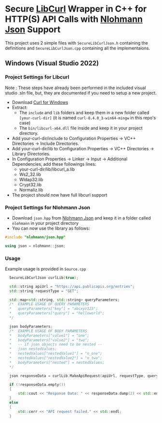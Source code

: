 # Secure [LibCurl](https://curl.se) Wrapper in C++ for HTTP(S) API Calls with [Nlohmann Json](https://github.com/nlohmann/json) Support

This project uses 2 simple files with `SecureLibCurlJson.h` containing the definitions and `SecureLibCurlJson.cpp` containing all the implementaions.

## Windows (Visual Studio 2022)

### Project Settings for Libcurl

Note : These steps have already been performed in the included visual studio .sln file, but, they are documented if you need to setup a new project.

- Download [Curl for Windows](https://curl.se/windows/)
- Extract:
  - The `include` and `lib` folders and keep them in a new folder called `[your-curl-dir]` (it is named `curl-8.4.0_3-win64-mingw` in this repo's case)
  - The `bin/libcurl-x64.dll` file inside and keep it in your project directory.
- Add your-curl-dir/include to Configuration Properties -> VC++ Directories -> Include Directories.
- Add your-curl-dir/lib to Configuration Properties -> VC++ Directories -> Library Directories.
- In Configuration Properties -> Linker -> Input -> Additional Dependencies, add these followings lines:
  - your-curl-dir/lib/libcurl_a.lib
  - Ws2_32.lib
  - Wldap32.lib
  - Crypt32.lib
  - Normaliz.lib
- The project should now have full libcurl support

### Project Settings for Nlohmann Json

- Download `json.hpp` from [Nlohmann Json](https://github.com/nlohmann/json/releases) and keep it in a folder called `nlohmann` in your project directory
- You can now use the library as follows:

```cpp
#include "nlohmann/json.hpp"

using json = nlohmann::json;
```

### Usage

Example usage is provided in `Source.cpp`

```cpp
  SecureLibCurlJson curlLib(true);

  std::string apiUrl = "https://api.publicapis.org/entries";
  std::string requestType = "GET";

  std::map<std::string, std::string> queryParameters;
  /*  EXAMPLE USAGE OF QUERY PARAMETERS
  *   queryParameters["key"] = "abcxyz123";
  *   queryParameters["query"] = "helloworld";
  */

  json bodyParameters;
  /*  EXAMPLE USAGE OF BODY PARAMETERS
  *   bodyParameters["value1"] = "one";
  *   bodyParameters["value2"] = "two";
  *   -- if json objects need to be nested --
  *   json nestedValues;
  *   nestedValues["nestedValue1"] = "n_one";
  *   nestedValues["nestedValue2"] = "n_two";
  *   bodyParameters["nested"] = nestedValues;
  */

  json responseData = curlLib.MakeApiRequest(apiUrl, requestType, queryParameters, bodyParameters);

  if (!responseData.empty())
  {
      std::cout << "Response Data: " << responseData.dump(2) << std::endl;
  }
  else
  {
      std::cerr << "API request failed." << std::endl;
  }
```
